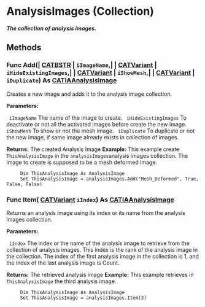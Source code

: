 # AnalysisImages (Collection)

**_The collection of analysis images._**

## Methods

### Func **Add**(| [CATBSTR](../System/typedef_CATBSTR_8129.md) | `iImageName`,| | [CATVariant](../System/typedef_CATVariant_20656.md) | `iHideExistingImages`,| | [CATVariant](../System/typedef_CATVariant_20656.md) | `iShowMesh`,| | [CATVariant](../System/typedef_CATVariant_20656.md) | `iDuplicate`) As [CATIAAnalysisImage](../CATAnalysisInterfaces/interface_AnalysisImage_35789.md)

   Creates a new image and adds it to the analysis image collection.

**Parameters:**

` iImageName`      The name of the image to create.
` iHideExistingImages`      To deactivate or not all the activated images before create the new image.
` iShowMesh`      To show or not the mesh image.
` iDuplicate`      To duplicate or not the new image, if same image already exists in collection of images.

**Returns:**      The created Analysis Image  **Example:**      This example create `ThisAnalysisImage` in the `analysisImages`analysis
images collection. The image to create is supposed to be a mesh deformed image.

```VBScript
     Dim ThisAnalysisImage As AnalysisImage
     Set ThisAnalysisImage = analysisImages.Add("Mesh_Deformed", True, False, False)

```

### Func **Item**( [CATVariant](../System/typedef_CATVariant_20656.md)  `iIndex`) As [CATIAAnalysisImage](../CATAnalysisInterfaces/interface_AnalysisImage_35789.md)

   Returns an analysis image using its index or its name from the analysis images collection.

**Parameters:**

` iIndex`      The index or the name of the analysis image to retrieve from the collection of analysis images. This index is the rank of the analysis image in the collection. The index of the first analysis image in the collection is 1, and the index of the last analysis image is Count.

**Returns:**      The retrieved analysis image  **Example:**      This example retrieves in `ThisAnalysisImage` the third analysis image.

```VBScript
     Dim ThisAnalysisImage As AnalysisImage
     Set ThisAnalysisImage = analysisImages.Item(3)

```